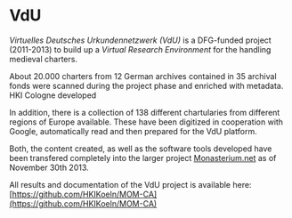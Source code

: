 # VdU

_Virtuelles Deutsches Urkundennetzwerk (VdU)_ is a DFG-funded project (2011-2013) to build up a _Virtual Research Environment_ for the handling medieval charters.

About 20.000 charters from 12 German archives contained in 35 archival fonds were scanned during the project phase and enriched with metadata. HKI Cologne developed

In addition, there is a collection of 138 different chartularies from different regions of Europe available. These have been digitized in cooperation with Google, automatically read and then prepared for the VdU platform.

Both, the content created, as well as the software tools developed have been transfered completely into the larger project [Monasterium.net](http://www.monasterium.net/) as of November 30th 2013.

All results and documentation of the VdU project is available here: [https://github.com/HKIKoeln/MOM-CA](https://github.com/HKIKoeln/MOM-CA)
